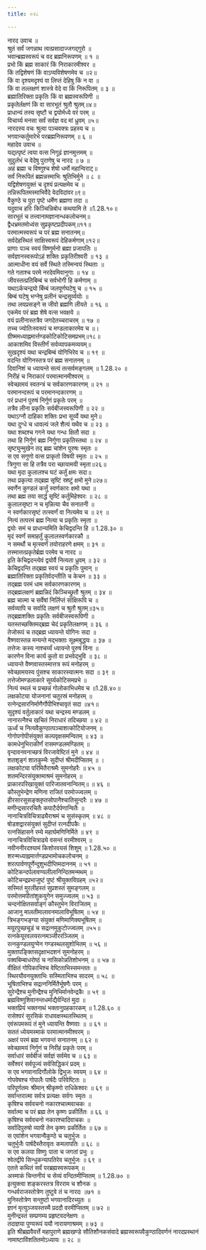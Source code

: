 ```yaml
---
title: ०२८

---
```

नारद उवाच ॥  
श्रुतं सर्वं जगन्नाथ त्वत्प्रसादाज्जगद्गुरो ॥  
भवान्ब्रह्मस्वरूपं च वद ब्रह्मनिरूपणम् ॥ १ ॥  
प्रभो किं ब्रह्म साकारं किं निराकारमीश्वर ॥  
किं तद्विशेषणं किं वाऽप्यविशेषणमेव च ॥२॥  
किं वा दृश्यमदृश्यं वा लिप्तं देहिषु किं न वा ॥  
किं वा तल्लक्षणं शास्त्रे वेदे वा किं निरूपितम् ॥ ३ ॥  
ब्रह्मातिरिक्ता प्रकृतिः किं वा ब्रह्मस्वरूपिणी ॥  
प्रकृतेर्लक्षणं किं वा सारभूतं श्रुतौ श्रुतम्॥४॥  
प्राधान्यं तस्य सृष्टौ च द्वयोर्मध्ये वरं परम् ॥  
विचार्य्य मनसा सर्वं सर्वज्ञ वद मां ध्रुवम् ॥५॥  
नारदस्य वचः श्रुत्वा पञ्चवक्त्रः प्रहस्य च ॥  
भगवान्कर्तुमारेभे परब्रह्मनिरूपणम् ॥ ६ ॥  
महादेव उवाच ॥  
यद्यत्पृष्टं त्वया वत्स निगूढं ज्ञानमुत्तमम् ॥  
सुदुर्लभं च वेदेषु पुराणेषु च नारद ॥ ७ ॥  
अहं ब्रह्मा च विष्णुश्च शेषो धर्मो महान्विराट्॥  
सर्वं निरूपितं ब्रह्मन्नस्माभिः श्रुतिभिर्मुने ॥ ८ ॥  
यद्विशेषणयुक्तं च दृश्यं प्रत्यक्षमेव च ॥  
तन्निरूपितमस्माभिर्वेदे वेदविदांवर॥९॥  
वैकुण्ठे च पुरा पृष्टे धर्मेण ब्रह्मणा तदा ॥  
यदुवाच हरिः किञ्चिन्निबोध कथयामि ते ॥1.28.१०॥  
सारभूतं च तत्त्वानामज्ञानान्धकलोचनम्॥  
द्वैधभ्रमतमोध्वंस सुप्रकृष्टप्रदीपकम्॥११॥  
परमात्मस्वरूपं च परं ब्रह्म सनातनम्॥  
सर्वदेहस्थितं साक्षिस्वरूपं देहिकर्मणाम्॥१२॥  
प्राणाः पञ्च स्वयं विष्णुर्मनो ब्रह्मा प्रजापतिः ॥  
सर्वज्ञानस्वरूपोऽहं शक्तिः प्रकृतिरीश्वरी ॥ १३ ॥  
आत्माधीना वयं सर्वे स्थिते तस्मिन्वयं स्थिताः ॥  
गते गताश्च परमे नरदेवमिवानुगाः ॥ १४ ॥  
जीवस्तत्प्रतिबिम्बं च सर्वभोगी हि कर्मणाम् ॥  
यथाऽर्कचन्द्रयो र्बिम्बं जलपूर्णघटेषु च ॥ १५ ॥  
बिम्बं घटेषु भग्नेषु प्रलीनं चन्द्रसूर्य्ययोः ॥  
तथा लयप्रसङ्गे स जीवो ब्रह्मणि लीयते ॥ १६ ॥  
एकमेव परं ब्रह्म शेषे वत्स भवक्षये ॥  
वयं प्रलीनास्तत्रैव जगदेतच्चराचरम् ॥ १७ ॥  
तच्च ज्योतिःस्वरूपं च मण्डलाकारमेव च ॥।  
ग्रीष्ममध्याह्नमार्त्तण्डकोटिकोटिसमप्रभम्॥१८॥  
आकाशमिव विस्तीर्णं सर्वव्यापकमव्ययम्॥  
सुखदृश्यं यथा चन्द्रबिम्बं योगिभिरेव च ॥ १९ ॥  
वदन्ति योगिनस्तत्र परं ब्रह्म सनातनम् ॥  
दिवानिशं च ध्यायन्ते सत्यं तत्सर्वमङ्गलम् ॥ 1.28.२० ॥  
निरीहं च निराकारं परमात्मानमीश्वरम् ॥  
स्वेच्छामयं स्वतन्त्रं च सर्वकारणकारणम् ॥ २१ ॥  
परमानन्दरूपं च परमानन्दकारणम् ॥  
परं प्रधानं पुरुषं निर्गुणं प्रकृतेः परम् ॥  
तत्रैव लीना प्रकृतिः सर्वबीजस्वरूपिणी ॥ २२ ॥  
यथाऽग्नौ दाहिका शक्तिः प्रभा सूर्य्ये यथा मुने॥  
यथा दुग्धे च धावल्यं जले शैत्यं यथैव च ॥ २३ ॥  
यथा शब्दश्च गगने यथा गन्धः क्षितौ सदा ॥  
तथा हि निर्गुणं ब्रह्म निर्गुणा प्रकृतिस्तथा ॥ २४ ॥  
सृष्ट्युन्मुखेन तद् ब्रह्म चांशेन पुरुषः स्मृतः ॥  
स एव सगुणो वत्स प्राकृतो विषयी स्मृतः ॥ २५ ॥  
त्रिगुणा सा हि तत्रैव परा च्छायामयी स्मृता॥२६॥  
यथा मृदा कुलालश्च घटं कर्तुं क्षमः सदा॥  
तथा प्रकृत्या तद्ब्रह्म सृष्टिं स्रष्टुं क्षमो मुने॥२७॥  
स्वर्णेन कुण्डलं कर्त्तुं स्वर्णकारः क्षमो यथा ॥  
तथा ब्रह्म तया सार्द्ध सृष्टिं कर्तुमिहेश्वरः ॥ २८ ॥  
कुलालसृष्टा न च मृन्नित्या चैव सनातनी ॥  
न स्वर्णकारसृष्टं तत्स्वर्णं वा नित्यमेव च ॥ २९ ॥  
नित्यं तत्परमं ब्रह्म नित्या च प्रकृतिः स्मृता ॥  
द्वयोः समं च प्राधान्यमिति केचिद्वदन्ति हि ॥ 1.28.३० ॥  
मृदं स्वर्णं समाहर्तुं कुलालस्वर्णकारकौ ॥  
न समर्थौ च मृत्स्वर्णं तयोराहरणे क्षमम् ॥ ३१ ॥  
तस्मात्तत्प्रकृतेर्ब्रह्म परमेव च नारद ॥  
इति केचिद्वदन्त्येवं द्वयोर्वै नित्यता ध्रुवम् ॥ ३२ ॥  
केचिद्वदन्ति तद्ब्रह्म स्वयं च प्रकृतिः पुमान् ॥  
ब्रह्मातिरिक्ता प्रकृतिर्वदन्तीति च केचन ॥ ३३ ॥  
तद्ब्रह्म परमं धाम सर्वकारणकारणम् ॥  
तद्ब्रह्मलक्षणं ब्रह्मन्निदं किञ्चिच्छ्रुतौ श्रुतम् ॥ ३४ ॥  
ब्रह्म चात्मा च सर्वेषां निर्लिप्तं साक्षिरूपि च ॥  
सर्वव्यापि च सर्वादि लक्षणं च श्रुतौ श्रुतम्॥३५॥  
तद्ब्रह्मशक्तिः प्रकृतिः सर्वबीजस्वरूपिणी ॥  
यतस्तच्छक्तिमद्ब्रह्म चेदं प्रकृतिलक्षणम् ॥ ३६ ॥  
तेजोरूपं च तद्ब्रह्म ध्यायन्ते योगिनः सदा ॥  
वैष्णवास्तन्न मन्यन्ते मद्भक्ताः सूक्ष्मबुद्धयः ॥ ३७ ॥  
तत्तेजः कस्य नाश्चर्य्यं ध्यायन्ते पुरुषं विना ॥  
कारणेन विना कार्य कुतो वा प्रभवेद्भुवि ॥ ३८ ॥  
ध्यायन्ते वैष्णवास्तस्मात्तत्र रूपं मनोहरम् ॥  
स्वेच्छामयस्य पुंसश्च साकारस्यात्मनः सदा ॥ ३९ ॥  
तत्तेजोमण्डलाकारे सूर्य्यकोटिसमप्रभे ॥  
नित्यं स्थलं च प्रच्छन्नं गोलोकाभिधमेव च ॥1.28.४०॥  
लक्षकोट्या योजनानां चतुरस्रं मनोहरम् ॥  
रत्नेन्द्रसारनिर्माणैर्गोपीभिश्चावृतं सदा ॥४१॥  
सुदृश्यं वर्तुलाकारं यथा चन्द्रस्य मण्डलम् ॥  
नानारत्नैश्च खचितं निराधारं तदिच्छया ॥ ४२ ॥  
ऊर्ध्वं च नित्यवैकुण्ठात्पञ्चाशत्कोटियोजनम् ॥  
गोगोपगोपीसंयुक्तं कल्पवृक्षसमन्वितम् ॥ ४३ ॥  
कामधेनुभिराकीर्णं रासमण्डलमण्डितम् ॥  
वृन्दावनवनाच्छत्रं विरजावेष्टितं मुने ॥ ४४ ॥  
शतशृङ्गं शातकुम्भैः सुदीप्तं श्रीमदीप्सितम् ॥ ।  
लक्षकोट्या परिमितैराश्रमैः सुमनोहरैः ॥ ४५ ॥  
शतमन्दिरसंयुक्तमाश्रमं सुमनोहरम् ॥  
प्राकारपरिखायुक्तं पारिजातवनान्वितम्॥ ॥ ४६ ॥  
कौस्तुभेन्द्रेण मणिना राजितं परमोज्ज्वलम् ॥  
हीरसारसुसङ्क्लृप्तसोपानैश्चातिसुन्दरैः ॥ ४७ ॥  
मणीन्द्रसाररचितैः कपाटैर्दर्पणान्वितैः ॥  
नानाचित्रविचित्राढ्यैराश्रमं च सुसंस्कृतम् ॥ ४८ ॥  
षोडशद्वारसंयुक्तं सुदीप्तं रत्नदीपकैः ॥  
रत्नसिंहासने रम्ये महार्घमणिनिर्मिते ॥ ४९ ॥  
नानाचित्रविचित्राढ्ये वसन्तं वरमीश्वरम् ॥  
नवीननीरदश्यामं किशोरवयसं शिशुम् ॥ 1.28.५० ॥  
शरन्मध्याह्नमार्त्तण्डप्रभामोचकलोचनम् ॥  
शरत्पार्वणपूर्णेन्दुशुभदीप्तिमदाननम् ॥ ५१ ॥  
कोटिकन्दर्पलावण्यलीलानिन्दितमन्मथम् ॥  
कोटिचन्द्रप्रभाजुष्टं पुष्टं श्रीयुक्तविग्रहम् ॥५२॥  
सस्मितं मुरलीहस्तं सुप्रशस्तं सुमङ्गलम् ॥  
परमोत्तमपीतांशुकयुगेन समुज्ज्वलम् ॥ ५३ ॥  
चन्दनोक्षितसर्वाङ्गं कौस्तुभेन विराजितम् ॥  
आजानु मालतीमालावनमालाविभूषितम् ॥ ५४ ॥  
त्रिभङ्गभङ्ग्या संयुक्तं मणिमाणिक्यभूषितम् ॥  
मयूरपुच्छचूडं च सद्रत्नमुकुटोज्ज्वलम् ॥५५॥  
रत्नकेयूरवलयरत्नमञ्जीररञ्जितम् ॥  
रत्नकुण्डलयुग्मेन गण्डस्थलसुशोभितम् ॥ ५६ ॥  
मुक्तापङ्क्तिसदृक्षाभदशनं सुमनोहरम् ॥  
पक्वबिम्बाधरोष्ठं च नासिकोन्नतिशोभनम् ॥ ॥ ५७ ॥  
वीक्षितं गोपिकाभिश्च वेष्टिताभिस्समन्ततः ॥  
स्थिरयौवनयुक्ताभिः सस्मिताभिश्च सादरम् ॥ ५८ ॥  
भूषिताभिश्च सद्रत्ननिर्मितैर्भूषणैः परम् ॥  
सुरेन्द्रैश्च मुनीन्द्रैश्च मुनिभिर्मानवेन्द्रकैः ॥ ५९ ॥  
ब्रह्मविष्णुशिवानन्तधर्माद्यैर्वन्दितं मुदा ॥  
भक्तप्रियं भक्तनाथं भक्तानुग्रहकारकम् ॥ 1.28.६० ॥  
रासेश्वरं सुरसिकं राधावक्षस्थलस्थितम् ॥  
एवंरूपमरूपं तं मुने ध्यायन्ति वैष्णवाः ॥ ॥ ६१ ॥  
सततं ध्येयमस्माकं परमात्मानमीश्वरम् ॥  
अक्षरं परमं ब्रह्म भगवन्तं सनातनम् ॥ ६२ ॥  
स्वेच्छामयं निर्गुणं च निरीहं प्रकृतेः परम् ॥  
सर्वाधारं सर्वबीजं सर्वज्ञं सर्वमेव च ॥ ६३ ॥  
सर्वेश्वरं सर्वपूज्यं सर्वसिद्धिकरं प्रदम् ॥  
स एव भगवानादिर्गोलोके द्विभुजः स्वयम् ॥ ६४ ॥  
गोपवेषश्च गोपालैः पार्षदैः परिवेष्टितः ॥  
परिपूर्णतमः श्रीमान् श्रीकृष्णो राधिकेश्वरः ॥ ६९ ॥  
सर्वान्तरात्मा सर्वत्र प्रत्यक्षः सर्वगः स्मृतः ॥  
कृषिश्च सर्ववचनो नकारश्चात्मवाचकः ॥  
सर्वात्मा च परं ब्रह्म तेन कृष्णः प्रकीर्तितः ॥ ६६ ॥  
कृषिश्च सर्ववचनो नकारश्चादिवाचकः ॥  
सर्वादिपुरुषो व्यापी तेन कृष्णः प्रकीर्तितः ॥ ६७ ॥  
स एवांशेन भगवान्वैकुण्ठे च चतुर्भुजः ॥  
चतुर्भुजैः पार्षदैस्तैरावृतः कमलापतिः ॥ ६८ ॥  
स एव कलया विष्णुः पाता च जगतां प्रभुः ॥  
श्वेतद्वीपे सिन्धुकन्यापतिरेव चतुर्भुजः ॥ ६९ ॥  
एतत्ते कथितं सर्वं परब्रह्मस्वरूपकम् ॥  
अस्माकं चिन्तनीयं च सेव्यं वन्दितमीप्सितम् ॥ 1.28.७० ॥  
इत्युक्त्वा शङ्करस्तत्र विरराम च शौनक ॥  
गन्धर्वराजस्तोत्रेण तुष्टुवे तं च नारदः ॥७१ ॥  
मुनिस्तोत्रेण सन्तुष्टो भगवानादिरच्युतः ॥  
ज्ञानं मृत्युञ्जयस्तस्मै प्रददौ वरमीप्सितम् ॥ ७२ ॥  
मुनीन्द्रस्तं सम्प्रणम्य प्रहृष्टवदनेक्षणः ॥  
तदाज्ञया पुण्यरूपं ययौ नारायणाश्रमम् ॥ ७३ ॥  
इति श्रीब्रह्मवैवर्त्ते महापुराणे ब्रह्मखण्डे सौतिशौनकसंवादे ब्रह्मस्वरूपवैकुण्ठादिवर्णनं नारदप्रस्थानं नामाष्टाविंशतितमोऽध्यायः ॥ २८ ॥
